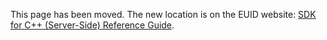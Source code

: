 This page has been moved. The new location is on the EUID website: [SDK for C++ (Server-Side) Reference Guide](https://euid.eu/docs/sdks/sdk-ref-cplusplus).

